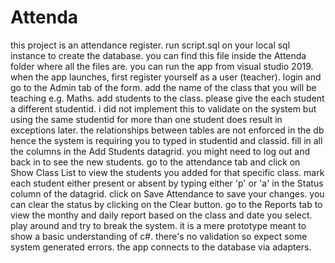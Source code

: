 # Attenda
this project is an attendance register.
run script.sql on your local sql instance to create the database.
you can find this file inside the Attenda folder where all the files are.
you can run the app from visual studio 2019. 
when the app launches, first register yourself as a user (teacher).
login and go to the Admin tab of the form.
add the name of the class that you will be teaching e.g. Maths.
add students to the class. please give the each student a different studentid. 
i did not implement this to validate on the system but using the same studentid for more than one student does result in exceptions later.
the relationships between tables are not enforced in the db hence the system is requiring you to typed in studentid and classid.
fill in all the columns in the Add Students datagrid. 
you might need to log out and back in to see the new students.
go to the attendance tab and click on Show Class List to view the students you added for that specific class.
mark each student either present or absent by typing either 'p' or 'a' in the Status column of the datagrid.
click on Save Attendance to save your changes.
you can clear the status by clicking on the Clear button.
go to the Reports tab to view the monthy and daily report based on the class and date you select.
play around and try to break the system.
it is a mere prototype meant to show a basic understanding of c#.
there's no validation so expect some system generated errors.
the app connects to the database via adapters.
